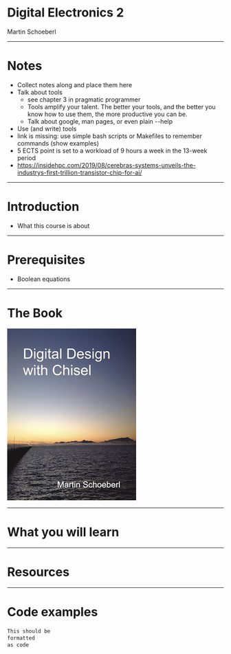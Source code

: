 # Digital Electronics 2

Martin Schoeberl

---

# Notes

 * Collect notes along and place them here
 * Talk about tools
   * see chapter 3 in pragmatic programmer
   * Tools amplify your talent. The better your tools, and the better you know how to use them, the more productive you can be.
   * Talk about google, man pages, or even plain --help
 * Use (and write) tools
 * link is missing: use simple bash scripts or Makefiles to remember commands (show examples)
 * 5 ECTS point is set to a workload of 9 hours a week in the 13-week period
 * <https://insidehpc.com/2019/08/cerebras-systems-unveils-the-industrys-first-trillion-transistor-chip-for-ai/>

---

# Introduction

 * What this course is about

---

# Prerequisites

 * Boolean equations

---

# The Book

![bg right](../cover-small.jpg)


---

# What you will learn

---

# Resources

---

# Code examples

```
This should be
formatted
as code
```
